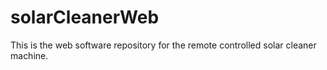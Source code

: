 # solarCleanerWeb
This is the web software repository for the remote controlled solar cleaner machine.
